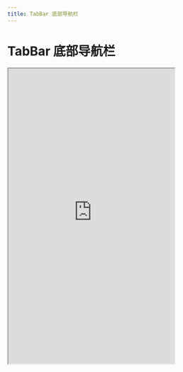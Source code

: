 ```yaml
---
title: TabBar 底部导航栏
---
```


# TabBar 底部导航栏

<iframe src="https://cfg-design.github.io/cfgd-uniapp3/#/pages/tabBar/index" style="width: 375px; height: 667px" />

# 待写